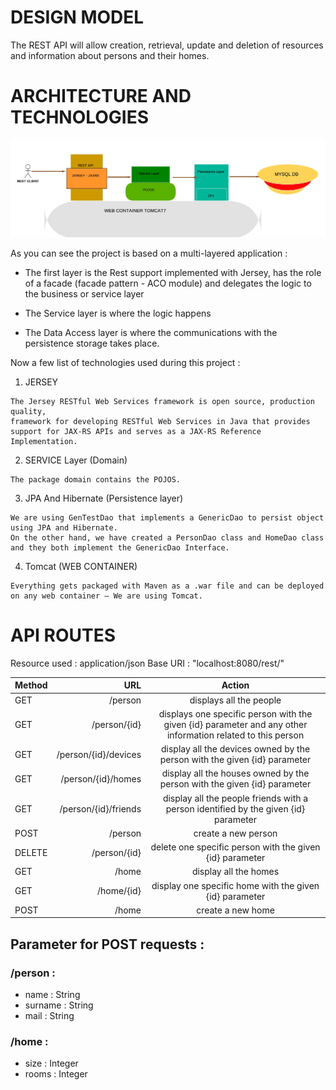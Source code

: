 # DESIGN MODEL
The REST API will allow creation, retrieval, update and deletion of resources and information 
about persons and their homes.

# ARCHITECTURE AND TECHNOLOGIES 

![Architecture](/architecture.jpg)

As you can see the project is based on a multi-layered application : 

 * The first layer is the Rest support implemented with Jersey, has the role of a facade (facade pattern - ACO module) and delegates the logic to the business or service layer
 
 * The Service layer is where the logic happens
 
 * The Data Access layer is where the communications with the persistence storage takes place.
 
 Now a few list of technologies used during this project : 
  
  1.  JERSEY
  
    The Jersey RESTful Web Services framework is open source, production quality, 
    framework for developing RESTful Web Services in Java that provides support for JAX-RS APIs and serves as a JAX-RS Reference Implementation.
  
  2.  SERVICE Layer (Domain)
  
    The package domain contains the POJOS.
    
  3.  JPA And Hibernate (Persistence layer)
  
    We are using GenTestDao that implements a GenericDao to persist object using JPA and Hibernate.
    On the other hand, we have created a PersonDao class and HomeDao class and they both implement the GenericDao Interface.
    
  4.  Tomcat (WEB CONTAINER)
  
    Everything gets packaged with Maven as a .war file and can be deployed on any web container – We are using Tomcat.
   
  

 
# API ROUTES

Resource used : application/json
Base URI : "localhost:8080/rest/"


| Method     | URL | Action   |
| :------- | ----: | :---: |
| GET    | /person  |  displays all the people   |
| GET    | /person/{id}  |  displays one specific person with the given {id} parameter and any other information related to this person   |
| GET    | /person/{id}/devices  |  display all the devices owned by the person with the given {id} parameter   |
| GET    | /person/{id}/homes  |  display all the houses owned by the person with the given {id} parameter   |
| GET    | /person/{id}/friends  |  display all the people friends with a person identified by the given {id} parameter   |
| POST    | /person  |  create a new person   |
| DELETE    | /person/{id}  |  delete one specific person with the given {id} parameter  |
| GET    | /home  |  display all the homes   |
| GET    | /home/{id}  |  display one specific home with the given {id} parameter   |
| POST    | /home  |  create a new home  |


## Parameter for POST requests :

 ### /person : 
 
 - name : String
 - surname : String
 - mail  : String


 ### /home : 
 
 - size : Integer
 - rooms : Integer
